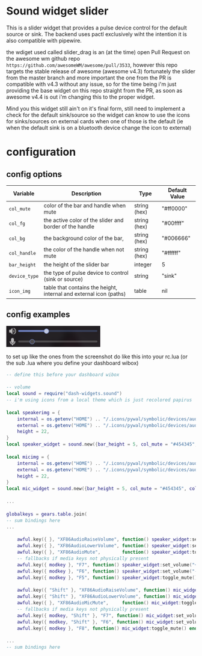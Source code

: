 # Sound widget slider

This is a slider widget that provides a pulse device control for the default source or sink.
The backend uses pactl exclusively wiht the intention it is also compatible with pipewire.

the wdiget used called slider_drag is an (at the time) open Pull Request on the awesome wm github
repo `https://github.com/awesomeWM/awesome/pull/3533`, however this repo targets the stable release
of awesome (awesome v4.3) fortunately the slider from the master branch and more important the one
from the PR is compatible with v4.3 without any issue, so for the time being i'm just providing the
base widget on this repo straight from the PR, as soon as awesome v4.4 is out i'm changing this to
the proper widget.

Mind you this widget still ain't on it's final form, still need to implement a check for the default
sink/source so the widget can know to use the icons for sinks/sources on external cards when one of
those is the default (ie when the default sink is on a bluetooth device change the icon to external)

# configuration

## config options

| Variable      | Description                                                        | Type         | Default Value |
| ---           | ---                                                                | ------       | ------        |
| `col_mute`    | color of the bar and handle when mute                              | string (hex) | "#ff0000"     |
| `col_fg`      | the active color of the slider and border of the handle            | string (hex) | "#00ffff"     |
| `col_bg`      | the background color of the bar,                                   | string (hex) | "#006666"     |
| `col_handle`  | the color of the handle when not mute                              | string (hex) | "#ffffff"     |
| `bar_height`  | the height of the slider bar                                       | integer      | 5             |
| `device_type` | the type of pulse device to control (sink or source)               | string       | "sink"        |
| `icon_img`    | table that contains the height, internal and external icon (paths) | table        | nil           |

## config examples

<img src="../sliders.png">

to set up like the ones from the screenshot do like this into your rc.lua (or the sub .lua where you
define your dashboard wibox)

```lua
-- define this before your dashboard wibox

-- volume
local sound = require("dash-widgets.sound")
-- i'm using icons from a local theme which is just recolored papirus

local speakerimg = {
    internal = os.getenv("HOME") .. "/.icons/pywal/symbolic/devices/audio-speakers-symbolic.svg",
    external = os.getenv("HOME") .. "/.icons/pywal/symbolic/devices/audio-headphones-symbolic.svg",
    height = 22,
}
local speaker_widget = sound.new({bar_height = 5, col_mute = "#454345", col_fg = "#697EC2", icon_paths = speakerimg})

local micimg = {
    internal = os.getenv("HOME") .. "/.icons/pywal/symbolic/devices/audio-input-microphone-symbolic.svg",
    external = os.getenv("HOME") .. "/.icons/pywal/symbolic/devices/audio-input-microphone-symbolic.svg",
    height = 22,
}
local mic_widget = sound.new({bar_height = 5, col_mute = "#454345", col_fg = "#697EC2", device_type = "source", icon_paths = micimg})

...

globalkeys = gears.table.join(
-- sum bindings here
...

    awful.key({ }, "XF86AudioRaiseVolume", function() speaker_widget:set_volume("+5") end),
    awful.key({ }, "XF86AudioLowerVolume", function() speaker_widget:set_volume("-5") end),
    awful.key({ }, "XF86AudioMute",        function() speaker_widget:toggle_mute() end),
    -- fallbacks if media keys not physically present
    awful.key({ modkey }, "F7", function() speaker_widget:set_volume("+5") end, {description = "Raise Audio Volume", group = "volume"}),
    awful.key({ modkey }, "F6", function() speaker_widget:set_volume("-5") end, {description = "Lower Audio Volume", group = "volume"}),
    awful.key({ modkey }, "F5", function() speaker_widget:toggle_mute() end, {description = "Mute Audio", group = "volume"}),

    awful.key({ "Shift" }, "XF86AudioRaiseVolume", function() mic_widget:set_volume("+5") end),
    awful.key({ "Shift" }, "XF86AudioLowerVolume", function() mic_widget:set_volume("-5") end),
    awful.key({ }, "XF86AudioMicMute",     function() mic_widget:toggle_mute() end),
    -- fallbacks if media keys not physically present
    awful.key({ modkey, "Shift" }, "F7", function() mic_widget:set_volume("+5") end, {description = "Raise Microphone Volume", group = "volume"}),
    awful.key({ modkey, "Shift" }, "F6", function() mic_widget:set_volume("-5") end, {description = "Lower Microphone Volume", group = "volume"}),
    awful.key({ modkey }, "F8", function() mic_widget:toggle_mute() end, {description = "Mute Microphone", group = "volume"}),

...
-- sum bindings here
```

